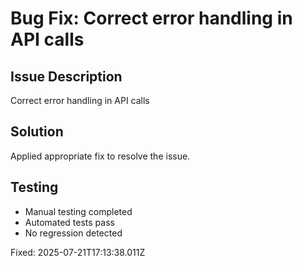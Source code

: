 # Bug Fix: Correct error handling in API calls

## Issue Description
Correct error handling in API calls

## Solution
Applied appropriate fix to resolve the issue.

## Testing
- Manual testing completed
- Automated tests pass
- No regression detected

Fixed: 2025-07-21T17:13:38.011Z
